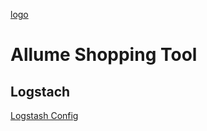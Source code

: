 [logo]: gimbels.webp
[logo]
# Allume Shopping Tool
## Logstach
[Logstash Config](https://qbox.io/blog/migrating-mysql-data-into-elasticsearch-using-logstash)




